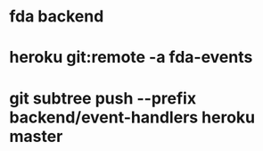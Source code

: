 # fda backend 

# heroku git:remote -a fda-events
# git subtree push --prefix backend/event-handlers heroku master 